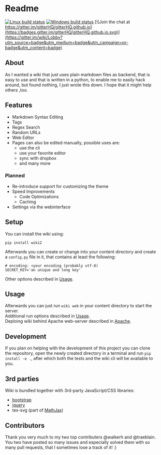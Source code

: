 # Readme

[![Linux build status](https://travis-ci.org/alexanderjulo/wiki.svg?branch=master)](https://travis-ci.org/alexanderjulo/wiki)
[![Windows build status](https://ci.appveyor.com/api/projects/status/n4gh7bbf93fiixew/branch/master?svg=true)](https://ci.appveyor.com/project/alexanderjulo/wiki/branch/master)
[![Join the chat at https://gitter.im/gitterHQ/gitterHQ.github.io](https://badges.gitter.im/gitterHQ/gitterHQ.github.io.svg)](https://gitter.im/wiki/Lobby?utm_source=badge&utm_medium=badge&utm_campaign=pr-badge&utm_content=badge)

## About
As I wanted a wiki that just uses plain markdown files as backend, that is easy
to use and that is written in a python, to enable me to easily hack around,
but found nothing, I just wrote this down. I hope that it might help others ,too.

## Features
* Markdown Syntax Editing
* Tags
* Regex Search
* Random URLs
* Web Editor
* Pages can also be edited manually, possible uses are:
	* use the cli
	* use your favorite editor
	* sync with dropbox
	* and many more

### Planned
* Re-introduce support for customizing the theme
* Speed Improvements
	* Code Optimizations
	* Caching
* Settings via the webinterface

## Setup
You can install the wiki using:

	pip install wiki2

Afterwards you can create or change into your content directory and create a `config.py` file in it, that contains at least the following:

	# encoding: <your encoding (probably utf-8)
	SECRET_KEY='an unique and long key'

Other options described in [Usage](doc/Usage.md).

## Usage
Afterwards you can just run `wiki web` in your content directory to start the server.  
Additional run options described in [Usage](doc/Usage.md).  
Deploing wiki behind Apache web-server described in [Apache](doc/Apache.md).

## Development
If you plan on helping with the development of this project you can clone the repository, open the newly created directory in a terminal and run `pip install -e .`, after which both the tests and the wiki cli will be available to you.

## 3rd parties
Wiki is bundled together with 3rd-party JavaScript/CSS libraries:
- [bootstrap](https://getbootstrap.com)
- [jquery](https://jquery.com)
- tex-svg (part of [MathJax](https://github.com/mathjax/MathJax))


## Contributors
Thank you very much to my two top contributers @walkerh and @traeblain. You two have posted so many issues and especially solved them with so many pull requests, that I sometimes lose a track of it! :)
